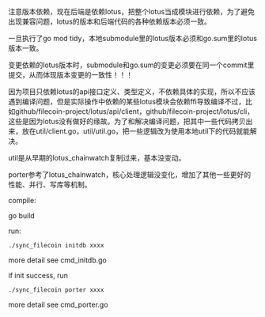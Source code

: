 注意版本依赖，现在后端是依赖lotus，把整个lotus当成模块进行依赖，为了避免出现兼容问题，lotus的版本和后端代码的各种依赖版本必须一致。

一旦执行了go mod tidy，本地submodule里的lotus版本必须和go.sum里的lotus版本一致。

变更依赖的lotus版本时，submodule和go.sum的变更必须要在同一个commit里提交，从而体现版本变更的一致性！！！



因为项目只依赖lotus的api接口定义、类型定义，不依赖具体的实现，所以不应该遇到编译问题，但是实际操作中依赖的某些lotus模块会依赖ffi导致编译不过，比如github/filecoin-project/lotus/api/client，github/filecoin-project/lotus/cli，这些是因为lotus没有做好的缘故。为了和解决编译问题，把其中一些代码拷贝出来，放在util/client.go，util/util.go，把一些逻辑改为使用本地util下的代码就能解决。



util是从早期的lotus_chainwatch复制过来，基本没变动。

porter参考了lotus_chainwatch，核心处理逻辑没变化，增加了其他一些更好的性能、并行、写库等机制。



compile:

go build



run:

```
./sync_filecoin initdb xxxx
```

more detail see cmd_initdb.go



if init success, run

```
./sync_filecoin porter xxxx
```

more detail see cmd_porter.go